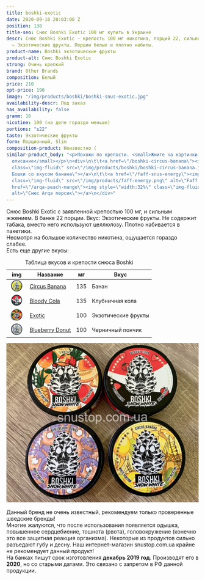 ```yaml
---
title: boshki-exotic
date: 2020-09-16 20:03:00 Z
position: 138
title-seo: Снюс Boshki Exotic 100 мг купить в Украине
descr: Снюс Boshki Exotic — крепость 100 мг никотина, порций 22, сильное жжение. Вкус
  — Экзотические фрукты. Порции белые и плотно набиты.
product-name: Boshki экзотические фрукты
product-alt: Снюс Boshki Exotic
strong: Очень крепкий
brand: Other Brands
composition: Белый
price: 210
opt-price: 190
image: "/img/products/boshki/boshki-snus-exotic.jpg"
availability-descr: Под заказ
has_availability: false
gramm: 16
nicotine: 100 (на деле гораздо меньше)
portions: "±22"
taste: Экзотические фрукты
form: Порционный, Slim
composition-product: Неизвестно (
similar-product_body: "<p>Похожи по крепости. <small>Жмите на картинки и читайте полное
  описание</small></p>\n<div>\n\t\t<a href=\"/boshki-circus-banana\"><img style=\"width:32%\"
  class=\"img-fluid\" src=\"/img/products/boshki/boshki-circus-banana.jpg\" alt=\"Снюс
  Бошки со вкусом банана\"></a>\n\t\t<a href=\"/faff-snus-energy\"><img style=\"width:32%\"
  class=\"img-fluid\" src=\"/img/products/faff-energy.png\" alt=\"Faff Energy\"></a>\n<a
  href=\"/arqa-peach-mango\"><img style=\"width:32%\" class=\"img-fluid\" src=\"/img/products/arqa/arqa-peach-mango.jpg\"
  alt=\"Снюс Arqa персик\"></a>\n</div>"
---
```


Снюс Boshki Exotic с заявленной крепостью 100 мг, и сильным жжением. В банке 22 порции. Вкус: Экзотические фрукты. Не содержит табака, вместо него используют целлюлозу. Плотно набивается в пакетики.<br>
Несмотря на большое количество никотина, ощущается гораздо слабее.<br>
Есть еще другие вкусы:
<table class="table table-sm">
	<caption>Таблица вкусов и крепости снюса Boshki</caption>
	<thead>
		<tr>
			<th scope="col">img</th>
			<th scope="col">Название</th>
			<th scope="col">мг</th>
			<th scope="col">Вкус</th>
		</tr>
	</thead>
	<tbody>
		<tr>
			<td><a href="/boshki-circus-banana"><img style="width: 40px" src="/img/products/boshki/boshki-circus-banana.jpg" alt="Boshki Circus Banana"></a></td>
			<td><a href="/boshki-circus-banana">Circus Banana</a></td>
			<td>135</td>
			<td>Банан</td>
		</tr>
		<tr>
			<td><a href="/boshki-bloody-cola"><img style="width: 40px" src="/img/products/boshki/boshki-bloody-cola.jpg" alt="Boshki Bloody Cola"></a></td>
			<td><a href="/boshki-bloody-cola">Bloody Cola</a></td>
			<td>135</td>
			<td>Клубничная кола</td>
		</tr>
		<tr>
			<td><a href="/boshki-exotic"><img style="width: 40px" src="/img/products/boshki/boshki-snus-exotic.jpg" alt="Снюс Бошки Экзотик"></a></td>
			<td><a href="/boshki-exotic">Exotic</a></td>
			<td>100</td>
			<td>Экзотические фрукты</td>
		</tr>
		<tr>
			<td><a href="/boshki-blueberry-donut"><img style="width: 40px" src="/img/products/boshki/boshki-blueberry-donut.jpg" alt="Boshki Blueberry Donut"></a></td>
			<td><a href="/boshki-blueberry-donut">Blueberry Donut</a></td>
			<td>100</td>
			<td>Черничный пончик</td>
		</tr>
	</tbody>
</table>
<div class="popup-gallery d-flex mb-3">
	<a href="/img/products/boshki/boshki-snus.jpg" title="Снюс Boshki: экзотические фрукты 100 мг, клубничая кола 135 мг, черничный пончик 100 мг, спелый банан 135 мг"><img class="img-fluid" src="/img/products/boshki/boshki-snus.jpg" alt="снюс бошки boshki"></a>
</div>

Данный бренд не очень известный, рекомендуем только проверенные шведские бренды!<br>
Многие жалуются, что после использования появляется одышка, повышенное сердцебиение, тошнота (рвота), головокружение (конечно это все защитная реакция организма). Некоторые из продуктов сильно разъедают губу и десну. Наш интернет-магазин snustop.com.ua крайне не рекомендует данный продукт!<br>
На банках пишут срок изготовления **декабрь 2019 год**. Производят его в **2020**, но со старыми датами. Это связано с запретом в РФ данной продукции.